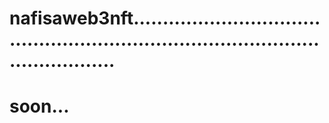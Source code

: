 # nafisaweb3nft.......................................................................................................
# soon...

